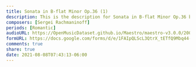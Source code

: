 ```yaml
---
title: Sonata in B-flat Minor Op.36 (1)
description: This is the description for Sonata in B-flat Minor Op.36 by Sergei Rachmaninoff
composers: [Sergei Rachmaninoff]
periods: [Romantic]
audioURL: https://OpenMusicDataset.github.io/Maestro/maestro-v3.0.0/2009/MIDI-Unprocessed_07_R1_2009_04-05_ORIG_MID--AUDIO_07_R1_2009_07_R1_2009_05_WAV.midi
formURL: https://docs.google.com/forms/d/e/1FAIpQLScL3QtrX_tETfQ9Mbq44-rPj1Nr51uyP2LwdAvLRPQBSVKGiQ/viewform
comments: true
share: true
date: 2021-08-08T07:43:13-06:00
---
```

